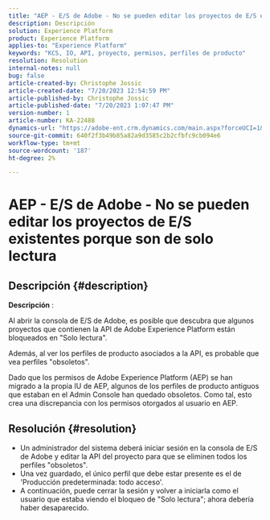 ```yaml
---
title: "AEP - E/S de Adobe - No se pueden editar los proyectos de E/S existentes porque son de solo lectura"
description: Descripción
solution: Experience Platform
product: Experience Platform
applies-to: "Experience Platform"
keywords: "KCS, IO, API, proyecto, permisos, perfiles de producto"
resolution: Resolution
internal-notes: null
bug: false
article-created-by: Christophe Jossic
article-created-date: "7/20/2023 12:54:59 PM"
article-published-by: Christophe Jossic
article-published-date: "7/20/2023 1:07:47 PM"
version-number: 1
article-number: KA-22488
dynamics-url: "https://adobe-ent.crm.dynamics.com/main.aspx?forceUCI=1&pagetype=entityrecord&etn=knowledgearticle&id=d3e4809b-fc26-ee11-9967-6045bd006704"
source-git-commit: 640f2f3b49b85a82a9d3585c2b2cfbfc9cb094e6
workflow-type: tm+mt
source-wordcount: '187'
ht-degree: 2%

---
```


# AEP - E/S de Adobe - No se pueden editar los proyectos de E/S existentes porque son de solo lectura

## Descripción {#description}


<b>Descripción</b> :

Al abrir la consola de E/S de Adobe, es posible que descubra que algunos proyectos que contienen la API de Adobe Experience Platform están bloqueados en &quot;Solo lectura&quot;.

Además, al ver los perfiles de producto asociados a la API, es probable que vea perfiles &quot;obsoletos&quot;.

Dado que los permisos de Adobe Experience Platform (AEP) se han migrado a la propia IU de AEP, algunos de los perfiles de producto antiguos que estaban en el Admin Console han quedado obsoletos. Como tal, esto crea una discrepancia con los permisos otorgados al usuario en AEP.


## Resolución {#resolution}


- Un administrador del sistema deberá iniciar sesión en la consola de E/S de Adobe y editar la API del proyecto para que se eliminen todos los perfiles &quot;obsoletos&quot;.
- Una vez guardado, el único perfil que debe estar presente es el de &#39;Producción predeterminada: todo acceso&#39;.
- A continuación, puede cerrar la sesión y volver a iniciarla como el usuario que estaba viendo el bloqueo de &quot;Solo lectura&quot;; ahora debería haber desaparecido.



